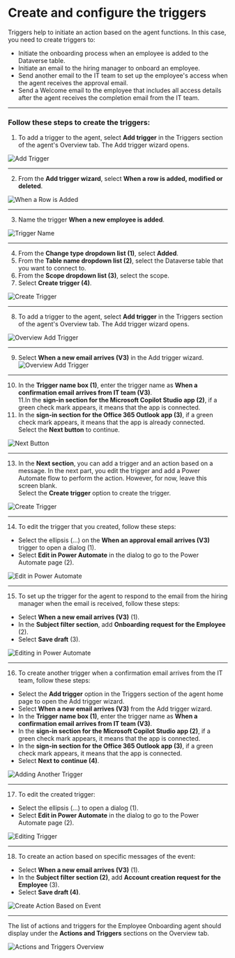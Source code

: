 # Create and configure the triggers

Triggers help to initiate an action based on the agent functions. In this case, you need to create triggers to:

- Initiate the onboarding process when an employee is added to the Dataverse table.
- Initiate an email to the hiring manager to onboard an employee.
- Send another email to the IT team to set up the employee's access when the agent receives the approval email.
- Send a Welcome email to the employee that includes all access details after the agent receives the completion email from the IT team.

---

### Follow these steps to create the triggers:

1. To add a trigger to the agent, select **Add trigger** in the Triggers section of the agent's Overview tab. The Add trigger wizard opens.

![Add Trigger](../Images/Triggers/exercise-create-triggers-select-add-trigger.svg)

---

2. From the **Add trigger wizard**, select **When a row is added, modified or deleted**.

![When a Row is Added](../Images/Triggers/exercise-create-triggers-select-when.svg)

---

3. Name the trigger **When a new employee is added**.

![Trigger Name](../Images/Triggers/exercise-create-triggers-select-next.svg)

---

4. From the **Change type dropdown list (1)**, select **Added**.  
5. From the **Table name dropdown list (2)**, select the Dataverse table that you want to connect to.  
6. From the **Scope dropdown list (3)**, select the scope.  
7. Select **Create trigger (4)**.

![Create Trigger](../Images/Triggers/exercise-create-triggers-select-create-trigger1.svg)

---

8. To add a trigger to the agent, select **Add trigger** in the Triggers section of the agent's Overview tab. The Add trigger wizard opens.

![Overview Add Trigger](../Images/Triggers/exercise-create-triggers-select-add-trigger.svg)

---

9. Select **When a new email arrives (V3)** in the Add trigger wizard.
![Overview Add Trigger](../Images/Triggers/exercise-create-triggers-add-trigger-agent.svg)


---

10. In the **Trigger name box (1)**, enter the trigger name as **When a confirmation email arrives from IT team (V3)**.    
11.In the **sign-in section for the Microsoft Copilot Studio app (2)**, if a green check mark appears, it means that the app is connected.  
12. In the **sign-in section for the Office 365 Outlook app (3)**, if a green check mark appears, it means that the app is already connected.  
Select the **Next button** to continue.

![Next Button](../Images/Triggers/exercise-create-triggers-select-next-button.svg)

---

13. In the **Next section**, you can add a trigger and an action based on a message. In the next part, you edit the trigger and add a Power Automate flow to perform the action. However, for now, leave this screen blank.  
Select the **Create trigger** option to create the trigger.

![Create Trigger](../Images/Triggers/exercise-create-triggers-create-trigger.svg)

---
14. To edit the trigger that you created, follow these steps:

- Select the ellipsis (...) on the **When an approval email arrives (V3)** trigger to open a dialog (1).
- Select **Edit in Power Automate** in the dialog to go to the Power Automate page (2).

![Edit in Power Automate](../Images/Triggers/exercise-create-triggers-edit-it-team.svg)

---

15. To set up the trigger for the agent to respond to the email from the hiring manager when the email is received, follow these steps:

- Select **When a new email arrives (V3)** (1).  
- In the **Subject filter section**, add **Onboarding request for the Employee** (2).  
- Select **Save draft** (3).

![Editing in Power Automate](../Images/Triggers/exercise-create-triggers-power-automate.svg)

---

16. To create another trigger when a confirmation email arrives from the IT team, follow these steps:

- Select the **Add trigger** option in the Triggers section of the agent home page to open the Add trigger wizard.  
- Select **When a new email arrives (V3)** from the Add trigger wizard.  
- In the **Trigger name box (1)**, enter the trigger name as **When a confirmation email arrives from IT team (V3)**.  
- In the **sign-in section for the Microsoft Copilot Studio app (2)**, if a green check mark appears, it means that the app is connected.  
- In the **sign-in section for the Office 365 Outlook app (3)**, if a green check mark appears, it means that the app is connected.  
- Select **Next to continue (4)**.

![Adding Another Trigger](../Images/Triggers/exercise-create-triggers-select-next-button.svg)

---

17. To edit the created trigger:

- Select the ellipsis (...) to open a dialog (1).  
- Select **Edit in Power Automate** in the dialog to go to the Power Automate page (2).

![Editing Trigger](../Images/Triggers/exercise-create-triggers-edit.svg)

---

18.  To create an action based on specific messages of the event:

- Select **When a new email arrives (V3)** (1).  
- In the **Subject filter section (2)**, add **Account creation request for the Employee** (3).  
- Select **Save draft (4)**.

![Create Action Based on Event](../Images/Triggers/exercise-create-triggers-power-automate-it-team.svg)

---

The list of actions and triggers for the Employee Onboarding agent should display under the **Actions and Triggers** sections on the Overview tab.

![Actions and Triggers Overview](../Images/Triggers/exercise-create-triggers-overview.svg)
